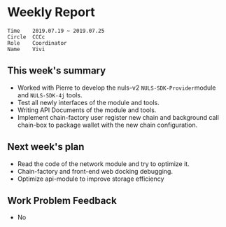 # Weekly Report 
```
Time	2019.07.19 ~ 2019.07.25
Circle	CCCc
Role	Coordinator
Name	Vivi
```
## This week's summary
- Worked with Pierre to develop the nuls-v2 `NULS-SDK-Provider`module and `NULS-SDK-4j` tools.
- Test all newly interfaces of the module and tools.
- Writing API Documents of the module and tools.
- Implement chain-factory user register new chain and background call chain-box  to package wallet with the new chain configuration.

  
## Next week's plan
- Read the code of the network module  and try to optimize it.
- Chain-factory and front-end web docking debugging.
- Optimize api-module to improve storage efficiency
## Work Problem Feedback
- No

